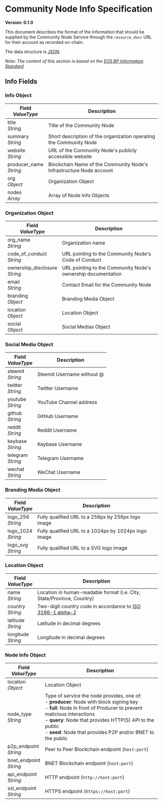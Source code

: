 # Community Node Info Specification

**Version: 0.1.0**

This document describes the format of the information that should be supplied by the Community Node Service through the `resource_desc` URL for their account as recorded on-chain.

The data structure is [JSON](http://json-schema.org/specification.html).


<em> Note: The content of this section is based on the [EOS BP Information Standard](https://github.com/eosrio/bp-info-standard) </em>

## Info Fields

### Info Object

| Field <br><em>ValueType</em> | Description |
| --- | --- |
| title <br><em>String</em> | Title of the Community Node | 
| summary <br><em>String</em> | Short description of the organization operating the Community Node | 
| website <br><em>String</em> | URL of the Community Node's publicly accessible website | 
| producer_name <br><em>String</em> | Blockchain Name of the Community Node's Infrastructure Node account |
| org <br><em>Object</em> | Organization Object | 
| nodes <br><em>Array</em> | Array of Node Info Objects | 

### Organization Object

| Field <br><em>ValueType</em> | Description |
| --- | --- |
| org_name <br><em>String</em>| Organization name |
| code_of_conduct <br><em>String</em> | URL pointing to the Community Node's Code of Conduct | 
| ownership_disclosure <br><em>String</em> | URL pointing to the Community Node's ownership documentation |
| email <br><em>String</em> | Contact Email for the Community Node | 
| branding <br><em>Object</em> | Branding Media Object |
| location <br><em>Object</em> | Location Object |
| social <br><em>Object</em> | Social Medias Object |


### Social Media Object

| Field <br><em>ValueType</em> | Description |
| --- | --- |
| steemit <br><em>String</em>|  Steemit Username without @ |
| twitter <br><em>String</em>|  Twitter Username |
| youtube <br><em>String</em>|  YouTube Channel address |
| github  <br><em>String</em>|  GitHub Username |
| reddit  <br><em>String</em>|  Reddit Username |
| keybase <br><em>String</em>|  Keybase Username |
| telegram  <br><em>String</em>|  Telegram Username |
| wechat  <br><em>String</em>|  WeChat Username |

### Branding Media Object

| Field <br><em>ValueType</em> | Description |
| --- | --- |
| logo_256 <br><em>String</em> | Fully qualified URL to a 256px by 256px logo image | 
| logo_1024 <br><em>String</em> | Fully qualified URL to a 1024px by 1024px logo image | 
| logo_svg <br><em>String</em> | Fully qualified URL to a SVG logo image | 

### Location Object

| Field <br><em>ValueType</em> | Description |
| --- | --- |
| name <br><em>String</em> | Location in human-readable format (i.e. City, State/Province, Country) |
| country <br><em>String</em> | Two-digit country code in accordance to [ISO 3166-1 alpha-2](https://www.iso.org/iso-3166-country-codes.html) |
| latitude <br><em>String</em> | Latitude in decimal degrees | 
| longitude <br><em>String</em> | Longitude in decimal degrees | 

### Node Info Object

| Field <br><em>ValueType</em> | Description |
| --- | --- |
| location <br><em>Object</em> | Location Object |
| node_type <br><em>String</em> | Type of service the node provides, one of: <br>- <b>producer</b>: Node with block signing key <br>- <b>full</b>: Node in front of Producer to prevent malicious interactions <br>- <b>query</b>: Node that provides HTTP(S) API to the public <br>- <b>seed</b>: Node that provides P2P and/or BNET to the public |
| p2p_endpoint <br><em>String</em> | Peer to Peer Blockchain endpoint (`host:port`) |
| bnet_endpoint <br><em>String</em> | BNET Blockchain endpoint (`host:port`) |
| api_endpoint <br><em>String</em> | HTTP endpoint (`http://host:port`) |
| ssl_endpoint <br><em>String</em> | HTTPS endpoint (`https://host:port`) |


